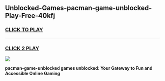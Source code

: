 
## Unblocked-Games-pacman-game-unblocked-Play-Free-40kfj
<h3>
<a href="https://premium76.site?title=pacman-game-unblocked&ref=10A">CLICK TO PLAY</a></h3>
<hr>

<h3>
<a href="https://premium76.site?title=pacman-game-unblocked&ref=10A">CLICK 2 PLAY</a>
  
</h3>

<a href="https://premium76.site?title=pacman-game-unblocked&ref=10A"><img src="https://clearcache.store/games.png"></a>


**pacman-game-unblocked games unblocked: Your Gateway to Fun and Accessible Online Gaming**
